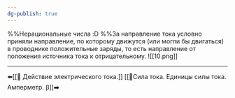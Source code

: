 ```yaml
---
dg-publish: true
---
```

%%Нерациональные числа :D
%%За направление тока условно приняли направление, по которому движутся (или могли бы двигаться) в проводнике положительные заряды, то есть направление от положения источника тока к отрицательному.
![[10.png]]

---
⬅️[[📒 Действие электрического тока.]]
[[📒Сила тока. Единицы силы тока. Амперметр. β]]➡️